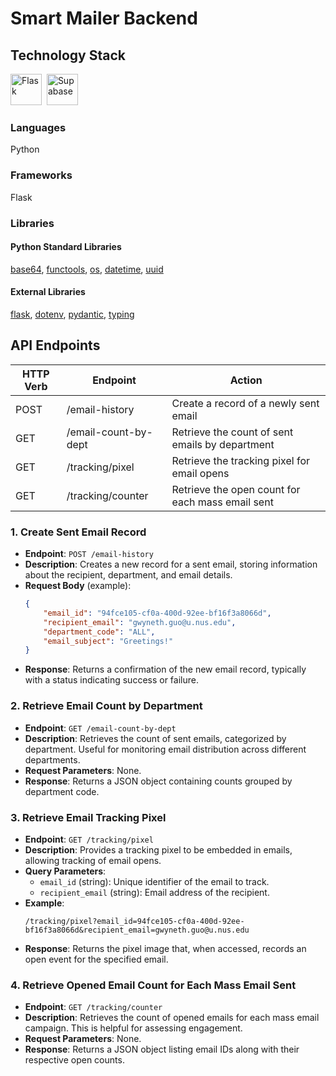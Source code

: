# Smart Mailer Backend

## Technology Stack
<img height="50" alt="Flask" src="https://cdn.jsdelivr.net/gh/devicons/devicon@latest/icons/flask/flask-original.svg" />&nbsp;
<img height="50" alt="Supabase" src="https://github.com/user-attachments/assets/e40fc76b-c8d8-47c3-bb53-c7795abaf596" />&nbsp;
### Languages
Python
### Frameworks
Flask
### Libraries
#### Python Standard Libraries
[base64](https://docs.python.org/3/library/base64.html), [functools](https://docs.python.org/3/library/functools.html), [os](https://docs.python.org/3/library/os.html), [datetime](https://docs.python.org/3/library/datetime.html), [uuid](https://docs.python.org/3/library/uuid.html)
#### External Libraries
[flask](https://pypi.org/project/Flask/), [dotenv](https://pypi.org/project/python-dotenv/), [pydantic](https://pypi.org/project/pydantic/), [typing](https://pypi.org/project/typing/)

## API Endpoints
| HTTP Verb | Endpoint            | Action                                      |
| --------- | ------------------- | -------------------------------------------- |
| POST      | /email-history      | Create a record of a newly sent email        |
| GET       | /email-count-by-dept| Retrieve the count of sent emails by department |
| GET       | /tracking/pixel     | Retrieve the tracking pixel for email opens  |
| GET       | /tracking/counter   | Retrieve the open count for each mass email sent |

### 1. Create Sent Email Record
- **Endpoint**: `POST /email-history`
- **Description**: Creates a new record for a sent email, storing information about the recipient, department, and email details.
- **Request Body** (example):
    ```json
    {
        "email_id": "94fce105-cf0a-400d-92ee-bf16f3a8066d",
        "recipient_email": "gwyneth.guo@u.nus.edu",
        "department_code": "ALL",
        "email_subject": "Greetings!"
    }
    ```
- **Response**: Returns a confirmation of the new email record, typically with a status indicating success or failure.

### 2. Retrieve Email Count by Department
- **Endpoint**: `GET /email-count-by-dept`
- **Description**: Retrieves the count of sent emails, categorized by department. Useful for monitoring email distribution across different departments.
- **Request Parameters**: None.
- **Response**: Returns a JSON object containing counts grouped by department code.

### 3. Retrieve Email Tracking Pixel
- **Endpoint**: `GET /tracking/pixel`
- **Description**: Provides a tracking pixel to be embedded in emails, allowing tracking of email opens.
- **Query Parameters**:
    - `email_id` (string): Unique identifier of the email to track.
    - `recipient_email` (string): Email address of the recipient.
- **Example**:
    ```
    /tracking/pixel?email_id=94fce105-cf0a-400d-92ee-bf16f3a8066d&recipient_email=gwyneth.guo@u.nus.edu
    ```
- **Response**: Returns the pixel image that, when accessed, records an open event for the specified email.

### 4. Retrieve Opened Email Count for Each Mass Email Sent
- **Endpoint**: `GET /tracking/counter`
- **Description**: Retrieves the count of opened emails for each mass email campaign. This is helpful for assessing engagement.
- **Request Parameters**: None.
- **Response**: Returns a JSON object listing email IDs along with their respective open counts.
